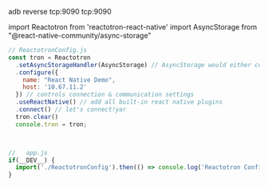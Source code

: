 adb reverse tcp:9090 tcp:9090

import Reactotron from 'reactotron-react-native'
import AsyncStorage from "@react-native-community/async-storage"

```javascript
// ReactotronConfig.js
const tron = Reactotron
  .setAsyncStorageHandler(AsyncStorage) // AsyncStorage would either come from `react-native` or `@react-native-community/async-storage` depending on where you get it from
  .configure({
    name: "React Native Demo",
    host: '10.67.11.2'
  }) // controls connection & communication settings
  .useReactNative() // add all built-in react native plugins
  .connect() // let's connect!yar
  tron.clear()
  console.tron = tron;



//   app.js
if(__DEV__) {
  import('./ReactotronConfig').then(() => console.log('Reactotron Configured'))
}
```